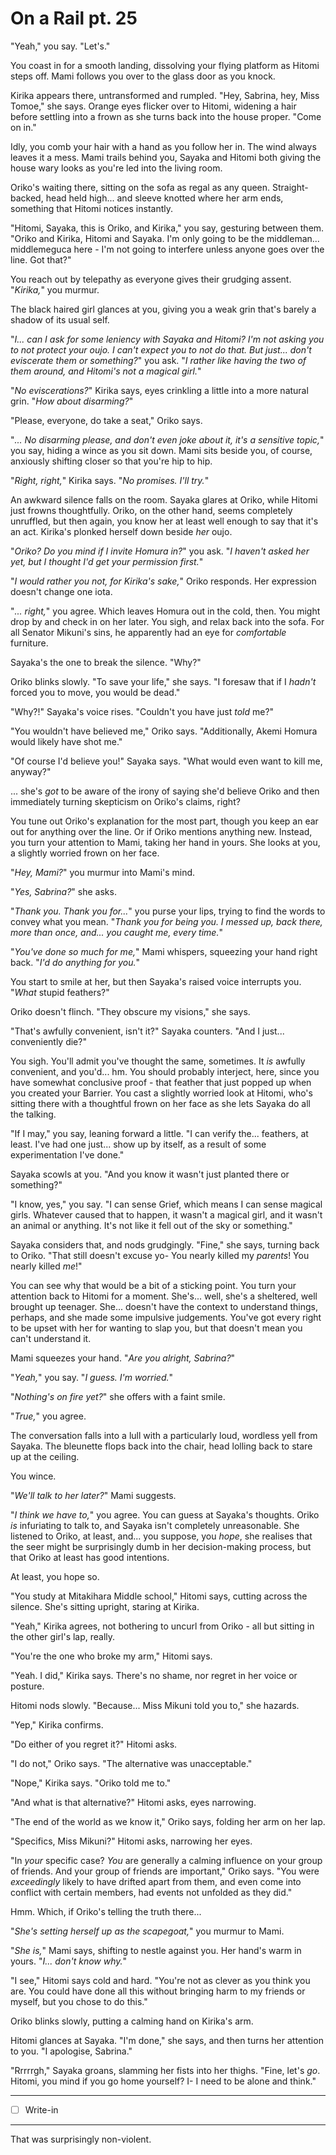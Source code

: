 # On a Rail pt. 25

"Yeah," you say. "Let's."

You coast in for a smooth landing, dissolving your flying platform as Hitomi steps off. Mami follows you over to the glass door as you knock.

Kirika appears there, untransformed and rumpled. "Hey, Sabrina, hey, Miss Tomoe," she says. Orange eyes flicker over to Hitomi, widening a hair before settling into a frown as she turns back into the house proper. "Come on in."

Idly, you comb your hair with a hand as you follow her in. The wind always leaves it a mess. Mami trails behind you, Sayaka and Hitomi both giving the house wary looks as you're led into the living room.

Oriko's waiting there, sitting on the sofa as regal as any queen. Straight-backed, head held high... and sleeve knotted where her arm ends, something that Hitomi notices instantly.

"Hitomi, Sayaka, this is Oriko, and Kirika," you say, gesturing between them. "Oriko and Kirika, Hitomi and Sayaka. I'm only going to be the middleman... middlemeguca here - I'm not going to interfere unless anyone goes over the line. Got that?"

You reach out by telepathy as everyone gives their grudging assent. "*Kirika,*" you murmur.

The black haired girl glances at you, giving you a weak grin that's barely a shadow of its usual self.

"*I... can I ask for *some* leniency with Sayaka and Hitomi? I'm *not* asking you to not protect your oujo. I can't expect you to not do that. But just... don't eviscerate them or something?*" you ask. "*I rather like having the two of them around, and Hitomi's not a magical girl.*"

"*No eviscerations?*" Kirika says, eyes crinkling a little into a more natural grin. "*How about disarming?*"

"Please, everyone, do take a seat," Oriko says.

"*... No disarming please, and don't even joke about it, it's a sensitive topic,*" you say, hiding a wince as you sit down. Mami sits beside you, of course, anxiously shifting closer so that you're hip to hip.

"*Right, right,*" Kirika says. "*No promises. I'll try.*"

An awkward silence falls on the room. Sayaka glares at Oriko, while Hitomi just frowns thoughtfully. Oriko, on the other hand, seems completely unruffled, but then again, you know her at least well enough to say that it's an act. Kirika's plonked herself down beside *her* oujo.

"*Oriko? Do you mind if I invite Homura in?*" you ask. "*I haven't asked her yet, but I thought I'd get your permission first.*"

"*I would rather you not, for Kirika's sake,*" Oriko responds. Her expression doesn't change one iota.

"*... right,*" you agree. Which leaves Homura out in the cold, then. You might drop by and check in on her later. You sigh, and relax back into the sofa. For all Senator Mikuni's sins, he apparently had an eye for *comfortable* furniture.

Sayaka's the one to break the silence. "Why?"

Oriko blinks slowly. "To save your life," she says. "I foresaw that if I *hadn't* forced you to move, you would be dead."

"Why?!" Sayaka's voice rises. "Couldn't you have just *told* me?"

"You wouldn't have believed me," Oriko says. "Additionally, Akemi Homura would likely have shot me."

"Of course I'd believe you!" Sayaka says. "What would even want to kill me, anyway?"

... she's *got* to be aware of the irony of saying she'd believe Oriko and then immediately turning skepticism on Oriko's claims, right?

You tune out Oriko's explanation for the most part, though you keep an ear out for anything over the line. Or if Oriko mentions anything new. Instead, you turn your attention to Mami, taking her hand in yours. She looks at you, a slightly worried frown on her face.

"*Hey, Mami?*" you murmur into Mami's mind.

"*Yes, Sabrina?*" she asks.

"*Thank you. Thank you for...*" you purse your lips, trying to find the words to convey what you mean. "*Thank you for being *you*. I messed up, back there, more than once, and... you caught me, every time.*"

"*You've done so much for me,*" Mami whispers, squeezing your hand right back. "*I'd do anything for you.*"

You start to smile at her, but then Sayaka's raised voice interrupts you. "*What* stupid feathers?"

Oriko doesn't flinch. "They obscure my visions," she says.

"That's awfully convenient, isn't it?" Sayaka counters. "And I just... conveniently die?"

You sigh. You'll admit you've thought the same, sometimes. It *is* awfully convenient, and you'd... hm. You should probably interject, here, since you have somewhat conclusive proof - that feather that just popped up when you created your Barrier. You cast a slightly worried look at Hitomi, who's sitting there with a thoughtful frown on her face as she lets Sayaka do all the talking.

"If I may," you say, leaning forward a little. "I can verify the... feathers, at least. I've had one just... show up by itself, as a result of some experimentation I've done."

Sayaka scowls at you. "And you know it wasn't just planted there or something?"

"I know, yes," you say. "I can sense Grief, which means I can sense magical girls. Whatever caused that to happen, it wasn't a magical girl, and it wasn't an animal or anything. It's not like it fell out of the sky or something."

Sayaka considers that, and nods grudgingly. "Fine," she says, turning back to Oriko. "That still doesn't excuse yo- You nearly killed my *parents*! You nearly killed *me*!"

You can see why that would be a bit of a sticking point. You turn your attention back to Hitomi for a moment. She's... well, she's a sheltered, well brought up teenager. She... doesn't have the context to understand things, perhaps, and she made some impulsive judgements. You've got every right to be upset with her for wanting to slap you, but that doesn't mean you can't understand it.

Mami squeezes your hand. "*Are you alright, Sabrina?*"

"*Yeah,*" you say. "*I guess. I'm worried.*"

"*Nothing's on fire yet?*" she offers with a faint smile.

"*True,*" you agree.

The conversation falls into a lull with a particularly loud, wordless yell from Sayaka. The bleunette flops back into the chair, head lolling back to stare up at the ceiling.

You wince.

"*We'll talk to her later?*" Mami suggests.

"*I think we have to,*" you agree. You can guess at Sayaka's thoughts. Oriko *is* infuriating to talk to, and Sayaka isn't completely unreasonable. She listened to Oriko, at least, and... you suppose, you *hope*, she realises that the seer might be surprisingly dumb in her decision-making process, but that Oriko at least has good intentions.

At least, you hope so.

"You study at Mitakihara Middle school," Hitomi says, cutting across the silence. She's sitting upright, staring at Kirika.

"Yeah," Kirika agrees, not bothering to uncurl from Oriko - all but sitting in the other girl's lap, really.

"You're the one who broke my arm," Hitomi says.

"Yeah. I did," Kirika says. There's no shame, nor regret in her voice or posture.

Hitomi nods slowly. "Because... Miss Mikuni told you to," she hazards.

"Yep," Kirika confirms.

"Do either of you regret it?" Hitomi asks.

"I do not," Oriko says. "The alternative was unacceptable."

"Nope," Kirika says. "Oriko told me to."

"And what is that alternative?" Hitomi asks, eyes narrowing.

"The end of the world as we know it," Oriko says, folding her arm on her lap.

"Specifics, Miss Mikuni?" Hitomi asks, narrowing her eyes.

"In *your* specific case? *You* are generally a calming influence on your group of friends. And your group of friends are important," Oriko says. "You were *exceedingly* likely to have drifted apart from them, and even come into conflict with certain members, had events not unfolded as they did."

Hmm. Which, if Oriko's telling the truth there...

"*She's setting herself up as the scapegoat,*" you murmur to Mami.

"*She is,*" Mami says, shifting to nestle against you. Her hand's warm in yours. "*I... don't know why.*"

"I see," Hitomi says cold and hard. "You're not as clever as you think you are. You could have done all this without bringing harm to my friends or myself, but you chose to do this."

Oriko blinks slowly, putting a calming hand on Kirika's arm.

Hitomi glances at Sayaka. "I'm done," she says, and then turns her attention to you. "I apologise, Sabrina."

"Rrrrrgh," Sayaka groans, slamming her fists into her thighs. "Fine, let's *go*. Hitomi, you mind if you go home yourself? I- I need to be alone and think."

---

- [ ] Write-in

---

That was surprisingly non-violent.
